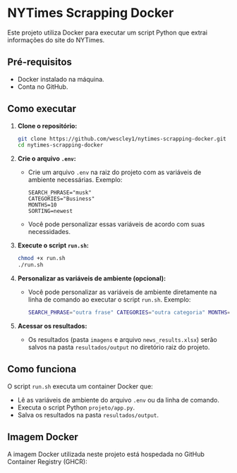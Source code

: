 # NYTimes Scrapping Docker

Este projeto utiliza Docker para executar um script Python que extrai informações do site do NYTimes.

## Pré-requisitos

* Docker instalado na máquina.
* Conta no GitHub.

## Como executar

1.  **Clone o repositório:**

    ```bash
    git clone https://github.com/wescley1/nytimes-scrapping-docker.git
    cd nytimes-scrapping-docker
    ```

2.  **Crie o arquivo `.env`:**

    * Crie um arquivo `.env` na raiz do projeto com as variáveis de ambiente necessárias. Exemplo:

        ```
        SEARCH_PHRASE="musk"
        CATEGORIES="Business"
        MONTHS=10
        SORTING=newest
        ```

    * Você pode personalizar essas variáveis de acordo com suas necessidades.

3.  **Execute o script `run.sh`:**

    ```bash
    chmod +x run.sh
    ./run.sh
    ```

4.  **Personalizar as variáveis de ambiente (opcional):**

    * Você pode personalizar as variáveis de ambiente diretamente na linha de comando ao executar o script `run.sh`. Exemplo:

        ```bash
        SEARCH_PHRASE="outra frase" CATEGORIES="outra categoria" MONTHS=12 SORTING="oldest" ./run.sh
        ```

5.  **Acessar os resultados:**

    * Os resultados (pasta `imagens` e arquivo `news_results.xlsx`) serão salvos na pasta `resultados/output` no diretório raiz do projeto.

## Como funciona

O script `run.sh` executa um container Docker que:

* Lê as variáveis de ambiente do arquivo `.env` ou da linha de comando.
* Executa o script Python `projeto/app.py`.
* Salva os resultados na pasta `resultados/output`.

## Imagem Docker

A imagem Docker utilizada neste projeto está hospedada no GitHub Container Registry (GHCR):

